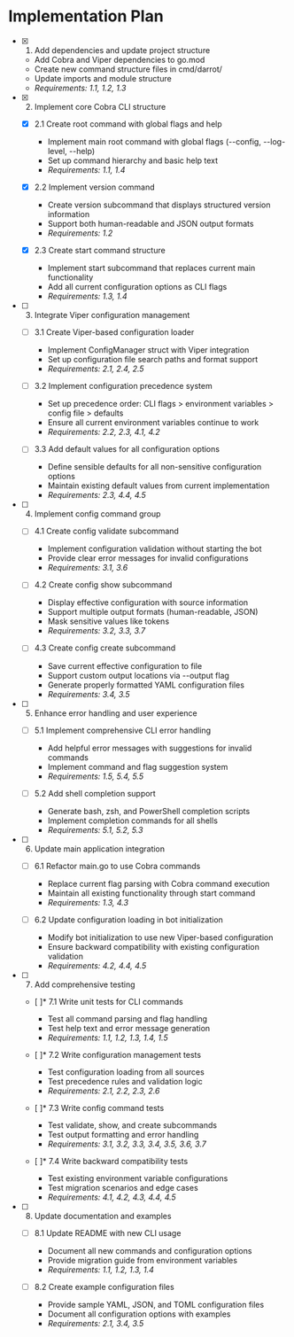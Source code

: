 # Implementation Plan

- [x] 1. Add dependencies and update project structure





  - Add Cobra and Viper dependencies to go.mod
  - Create new command structure files in cmd/darrot/
  - Update imports and module structure
  - _Requirements: 1.1, 1.2, 1.3_

- [x] 2. Implement core Cobra CLI structure





  - [x] 2.1 Create root command with global flags and help

    - Implement main root command with global flags (--config, --log-level, --help)
    - Set up command hierarchy and basic help text
    - _Requirements: 1.1, 1.4_

  - [x] 2.2 Implement version command

    - Create version subcommand that displays structured version information
    - Support both human-readable and JSON output formats
    - _Requirements: 1.2_

  - [x] 2.3 Create start command structure

    - Implement start subcommand that replaces current main functionality
    - Add all current configuration options as CLI flags
    - _Requirements: 1.3, 1.4_

- [ ] 3. Integrate Viper configuration management
  - [ ] 3.1 Create Viper-based configuration loader
    - Implement ConfigManager struct with Viper integration
    - Set up configuration file search paths and format support
    - _Requirements: 2.1, 2.4, 2.5_

  - [ ] 3.2 Implement configuration precedence system
    - Set up precedence order: CLI flags > environment variables > config file > defaults
    - Ensure all current environment variables continue to work
    - _Requirements: 2.2, 2.3, 4.1, 4.2_

  - [ ] 3.3 Add default values for all configuration options
    - Define sensible defaults for all non-sensitive configuration options
    - Maintain existing default values from current implementation
    - _Requirements: 2.3, 4.4, 4.5_

- [ ] 4. Implement config command group
  - [ ] 4.1 Create config validate subcommand
    - Implement configuration validation without starting the bot
    - Provide clear error messages for invalid configurations
    - _Requirements: 3.1, 3.6_

  - [ ] 4.2 Create config show subcommand
    - Display effective configuration with source information
    - Support multiple output formats (human-readable, JSON)
    - Mask sensitive values like tokens
    - _Requirements: 3.2, 3.3, 3.7_

  - [ ] 4.3 Create config create subcommand
    - Save current effective configuration to file
    - Support custom output locations via --output flag
    - Generate properly formatted YAML configuration files
    - _Requirements: 3.4, 3.5_

- [ ] 5. Enhance error handling and user experience
  - [ ] 5.1 Implement comprehensive CLI error handling
    - Add helpful error messages with suggestions for invalid commands
    - Implement command and flag suggestion system
    - _Requirements: 1.5, 5.4, 5.5_

  - [ ] 5.2 Add shell completion support
    - Generate bash, zsh, and PowerShell completion scripts
    - Implement completion commands for all shells
    - _Requirements: 5.1, 5.2, 5.3_

- [ ] 6. Update main application integration
  - [ ] 6.1 Refactor main.go to use Cobra commands
    - Replace current flag parsing with Cobra command execution
    - Maintain all existing functionality through start command
    - _Requirements: 1.3, 4.3_

  - [ ] 6.2 Update configuration loading in bot initialization
    - Modify bot initialization to use new Viper-based configuration
    - Ensure backward compatibility with existing configuration validation
    - _Requirements: 4.2, 4.4, 4.5_

- [ ] 7. Add comprehensive testing
  - [ ]* 7.1 Write unit tests for CLI commands
    - Test all command parsing and flag handling
    - Test help text and error message generation
    - _Requirements: 1.1, 1.2, 1.3, 1.4, 1.5_

  - [ ]* 7.2 Write configuration management tests
    - Test configuration loading from all sources
    - Test precedence rules and validation logic
    - _Requirements: 2.1, 2.2, 2.3, 2.6_

  - [ ]* 7.3 Write config command tests
    - Test validate, show, and create subcommands
    - Test output formatting and error handling
    - _Requirements: 3.1, 3.2, 3.3, 3.4, 3.5, 3.6, 3.7_

  - [ ]* 7.4 Write backward compatibility tests
    - Test existing environment variable configurations
    - Test migration scenarios and edge cases
    - _Requirements: 4.1, 4.2, 4.3, 4.4, 4.5_

- [ ] 8. Update documentation and examples
  - [ ] 8.1 Update README with new CLI usage
    - Document all new commands and configuration options
    - Provide migration guide from environment variables
    - _Requirements: 1.1, 1.2, 1.3, 1.4_

  - [ ] 8.2 Create example configuration files
    - Provide sample YAML, JSON, and TOML configuration files
    - Document all configuration options with examples
    - _Requirements: 2.1, 3.4, 3.5_
